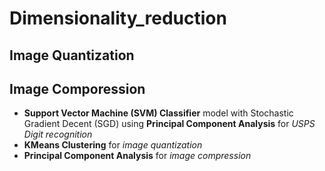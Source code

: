 # Dimensionality_reduction

## Image Quantization
## Image Comporession

* **Support Vector Machine (SVM) Classifier** model with Stochastic Gradient Decent (SGD) using **Principal Component Analysis** for *USPS Digit recognition*
* **KMeans Clustering** for *image quantization*
* **Principal Component Analysis** for *image compression*

